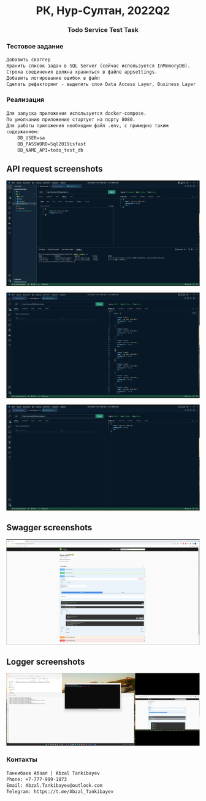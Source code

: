 <h1 align="center">РК, Нур-Султан, 2022Q2</h1>

<h3 align="center">Todo Service Test Task</h3>

### Тестовое задание

    Добавить сваггер
    Хранить список задач в SQL Server (сейчас используется InMemoryDB). Строка соединения должна храниться в файле appsettings.
    Добавить логирование ошибок в файл
    Сделать рефакторинг - выделить слои Data Access Layer, Business Layer

### Реализация

    Для запуска приложения используется docker-compose.
    По умолчанию приложение стартует на порту 8080.
    Для работы приложения необходим файл .env, с примерно таким содержанием:
        DB_USER=sa
        DB_PASSWORD=Sql2019isfast
        DB_NAME_API=todo_test_db

## API request screenshots

![alt text](docs/todo-api-request-create.jpg "Create TodoItem")

![alt text](docs/todo-api-request-get-all.jpg "Get all TodoItems")

![alt text](docs/todo-api-request-get-by_id.jpg "Get TodoItem by Id")

## Swagger screenshots

![alt text](docs/todo-api-swagger.jpg "Swagger")

## Logger screenshots

![alt text](docs/todo-api-logger.jpg "Swagger")

### Контакты

    Танкибаев Абзал | Abzal Tankibayev
    Phone: +7-777-999-1873
    Email: Abzal.Tankibayev@outlook.com
    Telegram: https://t.me/Abzal_Tankibayev
